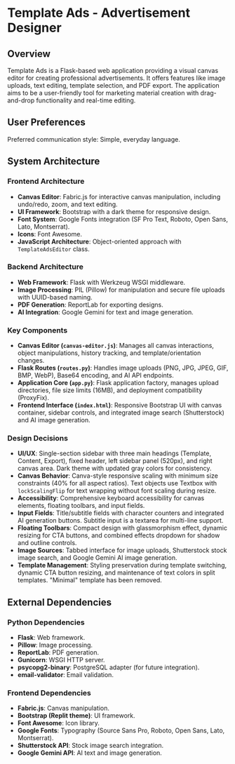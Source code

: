 # Template Ads - Advertisement Designer

## Overview
Template Ads is a Flask-based web application providing a visual canvas editor for creating professional advertisements. It offers features like image uploads, text editing, template selection, and PDF export. The application aims to be a user-friendly tool for marketing material creation with drag-and-drop functionality and real-time editing.

## User Preferences
Preferred communication style: Simple, everyday language.

## System Architecture

### Frontend Architecture
- **Canvas Editor**: Fabric.js for interactive canvas manipulation, including undo/redo, zoom, and text editing.
- **UI Framework**: Bootstrap with a dark theme for responsive design.
- **Font System**: Google Fonts integration (SF Pro Text, Roboto, Open Sans, Lato, Montserrat).
- **Icons**: Font Awesome.
- **JavaScript Architecture**: Object-oriented approach with `TemplateAdsEditor` class.

### Backend Architecture
- **Web Framework**: Flask with Werkzeug WSGI middleware.
- **Image Processing**: PIL (Pillow) for manipulation and secure file uploads with UUID-based naming.
- **PDF Generation**: ReportLab for exporting designs.
- **AI Integration**: Google Gemini for text and image generation.

### Key Components
- **Canvas Editor (`canvas-editor.js`)**: Manages all canvas interactions, object manipulations, history tracking, and template/orientation changes.
- **Flask Routes (`routes.py`)**: Handles image uploads (PNG, JPG, JPEG, GIF, BMP, WebP), Base64 encoding, and AI API endpoints.
- **Application Core (`app.py`)**: Flask application factory, manages upload directories, file size limits (16MB), and deployment compatibility (ProxyFix).
- **Frontend Interface (`index.html`)**: Responsive Bootstrap UI with canvas container, sidebar controls, and integrated image search (Shutterstock) and AI image generation.

### Design Decisions
- **UI/UX**: Single-section sidebar with three main headings (Template, Content, Export), fixed header, left sidebar panel (520px), and right canvas area. Dark theme with updated gray colors for consistency.
- **Canvas Behavior**: Canva-style responsive scaling with minimum size constraints (40% for all aspect ratios). Text objects use Textbox with `lockScalingFlip` for text wrapping without font scaling during resize.
- **Accessibility**: Comprehensive keyboard accessibility for canvas elements, floating toolbars, and input fields.
- **Input Fields**: Title/subtitle fields with character counters and integrated AI generation buttons. Subtitle input is a textarea for multi-line support.
- **Floating Toolbars**: Compact design with glassmorphism effect, dynamic resizing for CTA buttons, and combined effects dropdown for shadow and outline controls.
- **Image Sources**: Tabbed interface for image uploads, Shutterstock stock image search, and Google Gemini AI image generation.
- **Template Management**: Styling preservation during template switching, dynamic CTA button resizing, and maintenance of text colors in split templates. "Minimal" template has been removed.

## External Dependencies

### Python Dependencies
- **Flask**: Web framework.
- **Pillow**: Image processing.
- **ReportLab**: PDF generation.
- **Gunicorn**: WSGI HTTP server.
- **psycopg2-binary**: PostgreSQL adapter (for future integration).
- **email-validator**: Email validation.

### Frontend Dependencies
- **Fabric.js**: Canvas manipulation.
- **Bootstrap (Replit theme)**: UI framework.
- **Font Awesome**: Icon library.
- **Google Fonts**: Typography (Source Sans Pro, Roboto, Open Sans, Lato, Montserrat).
- **Shutterstock API**: Stock image search integration.
- **Google Gemini API**: AI text and image generation.